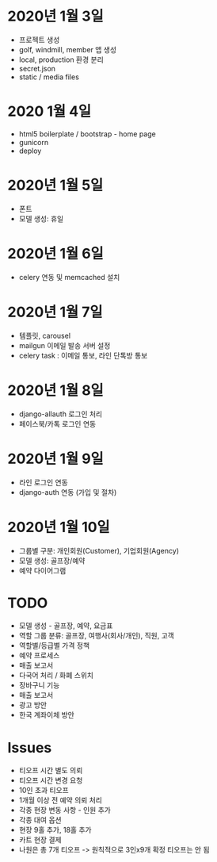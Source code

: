 # 2020년 1월 3일
- 프로젝트 생성
- golf, windmill, member 앱 생성
- local, production 환경 분리
- secret.json
- static / media files

# 2020 1월 4일
- html5 boilerplate / bootstrap - home page
- gunicorn
- deploy

# 2020년 1월 5일
- 폰트
- 모델 생성: 휴일

# 2020년 1월 6일
- celery 연동 및 memcached 설치

# 2020년 1월 7일
- 템플릿, carousel
- mailgun 이메일 발송 서버 설정
- celery task : 이메일 통보, 라인 단톡방 통보

# 2020년 1월 8일
- django-allauth 로그인 처리
- 페이스북/카톡 로그인 연동

# 2020년 1월 9일
- 라인 로그인 연동
- django-auth 연동 (가입 및 절차)

# 2020년 1월 10일
- 그룹별 구분: 개인회원(Customer), 기업회원(Agency)
- 모델 생성: 골프장/예약
- 예약 다이어그램

# TODO

- 모델 생성 - 골프장, 예약, 요금표
- 역할 그룹 분류: 골프장, 여행사(회사/개인), 직원, 고객
- 역할별/등급별 가격 정책
- 예약 프로세스
- 매출 보고서
- 다국어 처리 / 화폐 스위치
- 장바구니 기능
- 매출 보고서
- 광고 방안
- 한국 계좌이체 방안


# Issues
- 티오프 시간 별도 의뢰
- 티오프 시간 변경 요청
- 10인 초과 티오프
- 1개월 이상 전 예약 의뢰 처리
- 각종 현장 변동 사항 - 인원 추가
- 각종 대여 옵션
- 현장 9홀 추가, 18홀 추가
- 카트 현장 결제
- 나원은 총 7개 티오프 -> 원칙적으로 3인x9개 확정 티오프는 안 됨
